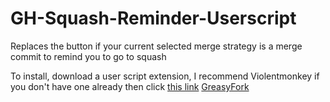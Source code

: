 # GH-Squash-Reminder-Userscript
Replaces the button if your current selected merge strategy is a merge commit to remind you to go to squash

To install, download a user script extension, I recommend Violentmonkey if you don't have one already then click [this link](https://github.com/VasilisThePikachu/GH-Squash-Reminder-Userscript/raw/refs/heads/master/GitHub%20squash%20reminder.user.js)
[GreasyFork](https://greasyfork.org/en/scripts/531064-github-squash-reminder)
